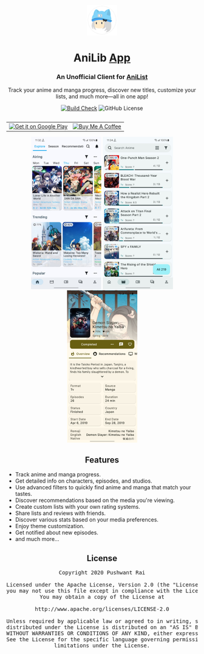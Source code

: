 <div align="center">
<a href="https://anilibapp.github.io/">
    <img src="./.github/assets/logo.png" alt="AniLib Logo" title="AniLib Logo" width="80"/>
</a>

# AniLib [App](https://anilibapp.github.io)

### An Unofficial Client for [AniList](https://anilist.co)
Track your anime and manga progress, discover new titles, customize your lists, and much more—all in one app!

[![Build Check](https://github.com/AniLibApp/AniLib/workflows/AniLib%20build%20check/badge.svg?branch=master&event=push)](https://github.com/AniLibApp/AniLib/actions)
![GitHub License](https://img.shields.io/github/license/AniLibApp/AniLib)

<div style="display:flex; align-items:center; justify-content:center;">
<table>
    <tr>
    <td align="center">
        <a href='https://play.google.com/store/apps/details?id=com.revolgenx.anilib&hl=en&gl=US&pcampaignid=pcampaignidMKT-Other-global-all-co-prtnr-py-PartBadge-Mar2515-1'  target="_blank">
            <img alt='Get it on Google Play' src='https://play.google.com/intl/en_us/badges/static/images/badges/en_badge_web_generic.png' width="200px"/>
        </a>   
    </td>
    <td align="center">
        <a href="https://www.buymeacoffee.com/9qP65KlG4" target="_blank">
            <img src="https://cdn.buymeacoffee.com/buttons/v2/default-yellow.png" alt="Buy Me A Coffee" width="200px" >
        </a>
    </td>
    </tr>
</table>
</div>

<img width="185" src=".github/assets/explore.jpg"/>
<img width="185" src=".github/assets/list.jpg"/>
<img width="185" src=".github/assets/overview.jpg"/>

## Features

<div align="left">
    
- Track anime and manga progress.
- Get detailed info on characters, episodes, and studios.
- Use advanced filters to quickly find anime and manga that match your tastes.
- Discover recommendations based on the media you're viewing.
- Create custom lists with your own rating systems.
- Share lists and reviews with friends.
- Discover various stats based on your media preferences.
- Enjoy theme customization.
- Get notified about new episodes.
- and much more...

</div>



## License

<pre>
Copyright 2020 Pushwant Rai

Licensed under the Apache License, Version 2.0 (the "License");
you may not use this file except in compliance with the License.
You may obtain a copy of the License at

http://www.apache.org/licenses/LICENSE-2.0

Unless required by applicable law or agreed to in writing, software
distributed under the License is distributed on an "AS IS" BASIS,
WITHOUT WARRANTIES OR CONDITIONS OF ANY KIND, either express or implied.
See the License for the specific language governing permissions and
limitations under the License.
</pre>
</div>
